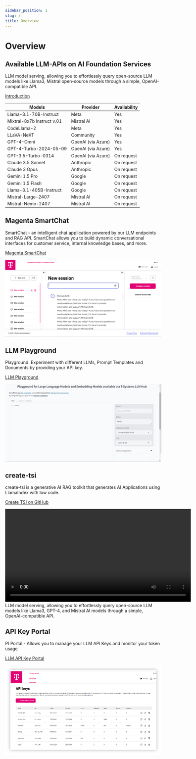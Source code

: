 ```yaml
---
sidebar_position: 1
slug: /
title: Overview
---
```


# Overview

## Available LLM-APIs on AI Foundation Services

LLM model serving, allowing you to effortlessly query open-source LLM models like Llama3, Mistral open-source models through a simple, OpenAI-compatible API.

[Introduction](https://docs.llmhub.t-systems.net/Introduction)

| Models | Provider | Availability |
| --------------- | --------------- | --------------- |
| Llama-3.1-70B-Instruct   | Meta    | Yes   |
| Mixtral-8x7b Instruct v.01   | Mistral AI  | Yes   |
| CodeLlama-2   | Meta    | Yes   |
| LLaVA-NeXT   | Community    | Yes   |
| GPT-4-Omni  | OpenAI (via Azure)    | Yes   |
| GPT-4-Turbo-2024-05-09  | OpenAI (via Azure)    | Yes   |
| GPT-3.5-Turbo-0314  | OpenAI (via Azure)     | On request   |
| Claude 3.5 Sonnet  | Anthropic    | On request   |
| Claude 3 Opus  | Anthropic    | On request   |
| Gemini 1.5 Pro  | Google    | On request   |
| Gemini 1.5 Flash  | Google    | On request   |
| Llama-3.1-405B-Instruct  | Google    | On request   |
| Mistral-Large-2407  | Mistral AI   | On request   |
| Mistral-Nemo-2407  | Mistral AI   | On request   |


## Magenta SmartChat

SmartChat - an intelligent chat application powered by our LLM endpoints and RAG API. SmartChat allows you to build dynamic conversational interfaces for customer service, internal knowledge bases, and more.

[Magenta SmartChat](https://smartchat.llmhub.t-systems.net/)

![smart chat](smart-chat.png)

## LLM Playground

Playground: Experiment with different LLMs, Prompt Templates and Documents by providing your API key. 

[LLM Playground](https://playground.llmhub.t-systems.net/)

![llm-playground](playground.png)

## create-tsi

create-tsi is a generative AI RAG toolkit that generates AI Applications using LlamaIndex with low code.

[Create TSI on GitHub](https://github.com/telekom/create-tsi)

<video width="600" controls>
  <source src="/img/create-tsi.mp4" type="video/mp4"> </source>
</video>
LLM model serving, allowing you to effortlessly query open-source LLM models like Llama3, GPT-4, and Mistral AI models through a simple, OpenAI-compatible API.

## API Key Portal

PI Portal - Allows you to manage your LLM API Keys and monitor your token usage

[LLM API Key Portal](https://auth.llmhub.t-systems.net/)

![api-portal](api-portal.png)
